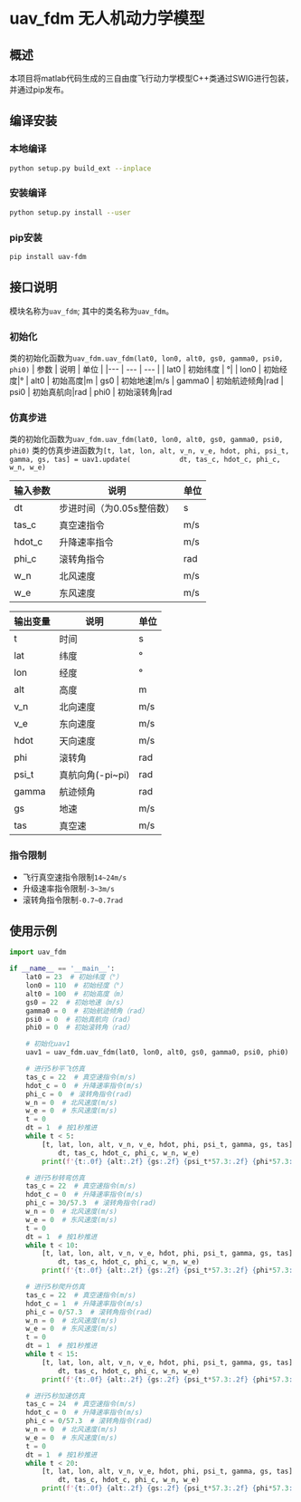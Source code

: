 
# uav_fdm 无人机动力学模型

## 概述

本项目将matlab代码生成的三自由度飞行动力学模型C++类通过SWIG进行包装，并通过pip发布。

## 编译安装

### 本地编译

```bash
python setup.py build_ext --inplace
```

### 安装编译

```bash
python setup.py install --user
```

### pip安装

```bash
pip install uav-fdm
```

## 接口说明

模块名称为```uav_fdm```;
其中的类名称为```uav_fdm```。

### 初始化

类的初始化函数为```uav_fdm.uav_fdm(lat0, lon0, alt0, gs0, gamma0, psi0, phi0)```
| 参数 | 说明 | 单位 |
|--- | --- | --- |
| lat0 | 初始纬度 | °|
| lon0 | 初始经度|°
| alt0 | 初始高度|m
| gs0 | 初始地速|m/s
| gamma0 | 初始航迹倾角|rad
| psi0 | 初始真航向|rad
| phi0 | 初始滚转角|rad

### 仿真步进

类的初始化函数为```uav_fdm.uav_fdm(lat0, lon0, alt0, gs0, gamma0, psi0, phi0)```
类的仿真步进函数为``` [t, lat, lon, alt, v_n, v_e, hdot, phi, psi_t, gamma, gs, tas] = uav1.update(            dt, tas_c, hdot_c, phi_c, w_n, w_e) ```

| 输入参数 | 说明 | 单位 |
|--- | --- | --- |
| dt  | 步进时间（为0.05s整倍数）|s
| tas_c  | 真空速指令|m/s
| hdot_c | 升降速率指令|m/s
| phi_c  | 滚转角指令|rad
| w_n    | 北风速度|m/s
| w_e    | 东风速度|m/s

| 输出变量 | 说明 | 单位 |
|--- | --- | --- |
| t | 时间 | s
|lat | 纬度 | °
|lon | 经度 | °
|alt | 高度 | m
|v_n | 北向速度 | m/s
|v_e | 东向速度 | m/s
|hdot | 天向速度 | m/s
|phi | 滚转角 | rad
|psi_t | 真航向角(-pi~pi) | rad
|gamma | 航迹倾角 | rad
|gs | 地速 | m/s
| tas | 真空速 | m/s

### 指令限制

* 飞行真空速指令限制```14~24m/s```
* 升级速率指令限制```-3~3m/s```
* 滚转角指令限制```-0.7~0.7rad```

## 使用示例

```python
import uav_fdm

if __name__ == '__main__':
    lat0 = 23  # 初始纬度（°）
    lon0 = 110  # 初始经度（°）
    alt0 = 100  # 初始高度（m）
    gs0 = 22  # 初始地速（m/s）
    gamma0 = 0  # 初始航迹倾角（rad）
    psi0 = 0  # 初始真航向（rad）
    phi0 = 0  # 初始滚转角（rad）

    # 初始化uav1
    uav1 = uav_fdm.uav_fdm(lat0, lon0, alt0, gs0, gamma0, psi0, phi0)

    # 进行5秒平飞仿真
    tas_c = 22  # 真空速指令(m/s)
    hdot_c = 0  # 升降速率指令(m/s)
    phi_c = 0  # 滚转角指令(rad)
    w_n = 0  # 北风速度(m/s)
    w_e = 0  # 东风速度(m/s)
    t = 0
    dt = 1  # 按1秒推进
    while t < 5:
        [t, lat, lon, alt, v_n, v_e, hdot, phi, psi_t, gamma, gs, tas] = uav1.update(
            dt, tas_c, hdot_c, phi_c, w_n, w_e)
        print(f'{t:.0f} {alt:.2f} {gs:.2f} {psi_t*57.3:.2f} {phi*57.3:.2f}')

    # 进行5秒转弯仿真
    tas_c = 22  # 真空速指令(m/s)
    hdot_c = 0  # 升降速率指令(m/s)
    phi_c = 30/57.3  # 滚转角指令(rad)
    w_n = 0  # 北风速度(m/s)
    w_e = 0  # 东风速度(m/s)
    t = 0
    dt = 1  # 按1秒推进
    while t < 10:
        [t, lat, lon, alt, v_n, v_e, hdot, phi, psi_t, gamma, gs, tas] = uav1.update(
            dt, tas_c, hdot_c, phi_c, w_n, w_e)
        print(f'{t:.0f} {alt:.2f} {gs:.2f} {psi_t*57.3:.2f} {phi*57.3:.2f}')

    # 进行5秒爬升仿真
    tas_c = 22  # 真空速指令(m/s)
    hdot_c = 1  # 升降速率指令(m/s)
    phi_c = 0/57.3  # 滚转角指令(rad)
    w_n = 0  # 北风速度(m/s)
    w_e = 0  # 东风速度(m/s)
    t = 0
    dt = 1  # 按1秒推进
    while t < 15:
        [t, lat, lon, alt, v_n, v_e, hdot, phi, psi_t, gamma, gs, tas] = uav1.update(
            dt, tas_c, hdot_c, phi_c, w_n, w_e)
        print(f'{t:.0f} {alt:.2f} {gs:.2f} {psi_t*57.3:.2f} {phi*57.3:.2f}')

    # 进行5秒加速仿真
    tas_c = 24  # 真空速指令(m/s)
    hdot_c = 0  # 升降速率指令(m/s)
    phi_c = 0/57.3  # 滚转角指令(rad)
    w_n = 0  # 北风速度(m/s)
    w_e = 0  # 东风速度(m/s)
    t = 0
    dt = 1  # 按1秒推进
    while t < 20:
        [t, lat, lon, alt, v_n, v_e, hdot, phi, psi_t, gamma, gs, tas] = uav1.update(
            dt, tas_c, hdot_c, phi_c, w_n, w_e)
        print(f'{t:.0f} {alt:.2f} {gs:.2f} {psi_t*57.3:.2f} {phi*57.3:.2f}')
```
